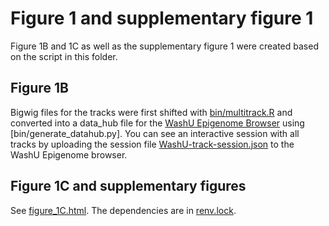 # Figure 1 and supplementary figure 1

Figure 1B and 1C as well as the supplementary figure 1 were created based on the script in this folder.

## Figure 1B
Bigwig files for the tracks were first shifted with [bin/multitrack.R](bin/multitrack.R) and converted into a data_hub file for the [WashU Epigenome Browser](http://epigenomegateway.wustl.edu/) using [bin/generate_datahub.py]. You can see an interactive session with all tracks by uploading the session file [WashU-track-session.json](./WashU-track-session.json) to the WashU Epigenome browser.

## Figure 1C and supplementary figures
See [figure_1C.html](./figure_1C.html). The dependencies are in [renv.lock](./renv.lock).

